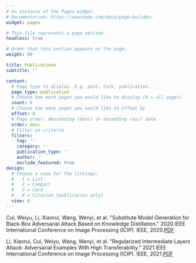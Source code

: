 ```yaml
---
# An instance of the Pages widget.
# Documentation: https://wowchemy.com/docs/page-builder/
widget: pages

# This file represents a page section.
headless: true

# Order that this section appears on the page.
weight: 90

title: Publications
subtitle: ''

content:
  # Page type to display. E.g. post, talk, publication...
  page_type: publication
  # Choose how much pages you would like to display (0 = all pages)
  count: 5
  # Choose how many pages you would like to offset by
  offset: 0
  # Page order: descending (desc) or ascending (asc) date.
  order: desc
  # Filter on criteria
  filters:
    tag: ''
    category: ''
    publication_type: ''
    author: ''
    exclude_featured: true
design:
  # Choose a view for the listings:
  #   1 = List
  #   2 = Compact
  #   3 = Card
  #   4 = Citation (publication only)
  view: 4
---
```


Cui, Weiyu, Li, Xiaorui, Wang, Wenyi, et al. "Substitute Model Generation for Black-Box Adversarial Attack Based on Knowledge Distillation." 2020 IEEE International Conference on Image Processing (ICIP). IEEE, 2020.[PDF](https://ieeexplore.ieee.org/document/9191063)

Li, Xiaorui, Cui, Weiyu, Wang, Wenyi, et al. "Regularized Intermediate Layers Attack: Adversarial Examples With High Transferability." 2021 IEEE International Conference on Image Processing (ICIP). IEEE, 2021.[PDF](https://ieeexplore.ieee.org/abstract/document/9506671)